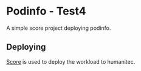 # Podinfo - Test4

A simple score project deploying podinfo.

## Deploying

[Score](https://score.dev/) is used to deploy the workload to humanitec.
